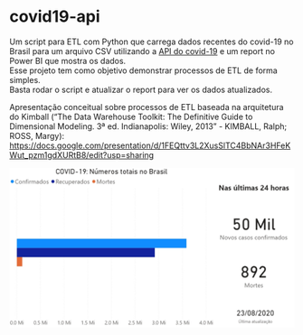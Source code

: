 # covid19-api
Um script para ETL com Python que carrega dados recentes do covid-19 no Brasil para um arquivo CSV utilizando a [API do covid-19](https://api.covid19api.com/) e um report no Power BI que mostra os dados.  
Esse projeto tem como objetivo demonstrar processos de ETL de forma simples.  
Basta rodar o script e atualizar o report para ver os dados atualizados.  
  
Apresentação conceitual sobre processos de ETL baseada na arquitetura do Kimball (“The Data Warehouse Toolkit: The Definitive Guide to Dimensional Modeling. 3ª ed. Indianapolis: Wiley, 2013” - KIMBALL, Ralph; ROSS, Margy): https://docs.google.com/presentation/d/1FEQttv3L2XusSlTC4BbNAr3HFeKWut_pzm1gdXURtB8/edit?usp=sharing  
  
![alt text](https://github.com/joaozanlorensi/covid19-api/blob/master/image.jpg?raw=true)
